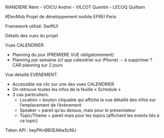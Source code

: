 RIANDIERE Rémi -
VOICU Andrei -
VILCOT Quentin -
LECOQ  Quilliam

#DevMob
Projet de développement mobile EFREI Paris

Framework utilisé: SwiftUI

Détails des vues du projet

Vues CALENDRIER:
- Planning du jour (PREMIERE VUE obligatoirement)
- Planning par semaine (cf app calendrier sur iPhone) -- à supprimer ? CAR planning sur 2 jours

Vue détaillé EVENEMENT:
- Accessible via clic sur une des vues CALENDRIER
- On retrouve toutes les infos de la feuille « Schedule »
- 3 cas particuliers:
    - Location = bouton cliquable qui affiche la vue détaillé des infos sur l’emplacement de l’évènement
    - Speaker = pareil qu’au dessus, mais pour le présentateur
    - Topic/Theme = pareil mais pour les topics (affichent les events liés à ce topic)


Token API : keyPKn8B0EAKwScNU

